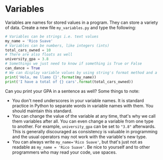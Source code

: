 # Variables

Variables are names for stored values in a program. They can store a variety of data. Create a new file `my_variables.py` and type the following:

```python
# Variables can be strings i.e. text values
my_name = 'Rico Suave'
# Variables can be numbers, like integers (ints)
total_cars_owned = 10
# There are also floats as well
university_gpa = 3.8
# Somethings we just need to know if something is True or False
can_dance = True
# We can display variable values by using string's format method and a placeholder - {}
print('Hola, me llamo {}'.format(my_name))
print('I have a total of {} cars'.format(total_cars_owned))
```

Can you print your GPA in a sentence as well? Some things to note:

* You don't need underscores in your variable names. It is standard practice in Python to separate words in variable names with them. You should maintain this standard.
* You can change the value of the variable at any time, that's why we call them variables after all. You can even change a variable from one type to another. For example, `university_gpa` can be set to `"3.8"` afterwards. This is generally discouraged as consistency is valuable in programming and the usual operators may not work with the variable's new type.
* You can always write `my_name='Rico Suave'`, but that's just not as readable as `my_name = 'Rico Suave'`. Be nice to yourself and to other programmers who may read your code, use spaces.
